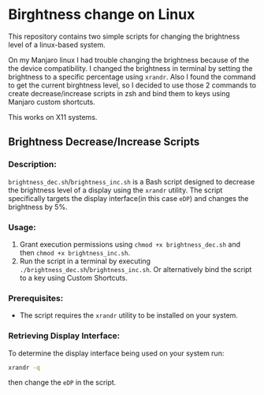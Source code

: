 # Birghtness change on Linux
This repository contains two simple scripts for changing the brightness level of a linux-based system.

On my Manjaro linux I had trouble changing the brightness because of the the device compatibility. I changed the brightness in terminal by setting the brightness to a specific percentage using  `xrandr`. Also I found the command to get the current birghtness level, so I decided to use those 2 commands to create decrease/increase scripts in zsh and bind them to keys using Manjaro custom shortcuts. 

This works on X11 systems.

## Brightness Decrease/Increase Scripts

### Description:
`brightness_dec.sh`/`brightness_inc.sh` is a Bash script designed to decrease the brightness level of a display using the `xrandr` utility. The script specifically targets the display interface(in this case `eDP`) and changes the brightness by 5%.

### Usage:
1. Grant execution permissions using `chmod +x brightness_dec.sh` and then `chmod +x brightness_inc.sh`.
2. Run the script in a terminal by executing `./brightness_dec.sh`/`brightness_inc.sh`. Or alternatively bind the script to a key using Custom Shortcuts.

### Prerequisites:
- The script requires the `xrandr` utility to be installed on your system.

### Retrieving Display Interface:
To determine the display interface being used on your system run:
   ```bash
   xrandr -q
```
then change the `eDP` in the script.
